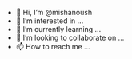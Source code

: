 - 👋 Hi, I’m @mishanoush
- 👀 I’m interested in ...
- 🌱 I’m currently learning ...
- 💞️ I’m looking to collaborate on ...
- 📫 How to reach me ...

<!---
mishanoush/mishanoush is a ✨ special ✨ repository because its `README.md` (this file) appears on your GitHub profile.
You can click the Preview link to take a look at your changes.
--->
